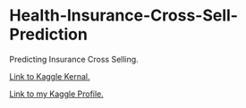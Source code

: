 # Health-Insurance-Cross-Sell-Prediction
Predicting Insurance Cross Selling.


<a href="https://www.kaggle.com/dietzschdaniel/predicting-insurance-cross-selling-eda" target="_blank">Link to Kaggle Kernal.</a>


<a href="https://www.kaggle.com/dietzschdaniel" target="_blank">Link to my Kaggle Profile.</a>

